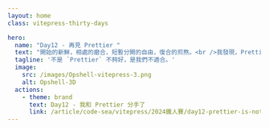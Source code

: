 ```yaml
---
layout: home
class: vitepress-thirty-days

hero:
  name: "Day12 - 再見 Prettier "
  text: "開始的新鮮，相處的磨合，短暫分開的自由，復合的煎熬。<br />我發現，Prettier 不是我想走一輩子的那個人。"
  tagline: '不是 `Prettier` 不夠好，是我們不適合。'
  image:
    src: /images/Opshell-vitepress-3.png
    alt: Opshell-3D
  actions:
    - theme: brand
      text: Day12 - 我和 Prettier 分手了
      link: /article/code-sea/vitepress/2024鐵人賽/day12-prettier-is-not-that-great
---
```


<style lang="scss">
    :root {
        --vp-home-hero-name-background: -webkit-linear-gradient(120deg, #f4b936 30%, #bd34fe 80%);
        --vp-home-hero-image-background-image: linear-gradient(-45deg, #bd34fe 50%, #f4b936 50%);
    }

    .vitepress-thirty-days {
        .VPHero {
            transform: translateY(120px);
            &.has-image {
                .image {
                    transform: translateY(50px);
                    .image-bg {
                        width: 350px;
                        height: 350px;
                    }
                    .image-src {
                        max-width: 400px;
                        max-height: 400px;
                    }
                }
                .name, .text {
                    line-height: 1.5;
                }
            }

            @include setRWD(959px) {
                transform: translateY(0);
                .main {
                    transform: translateY(80px);
                }
            }
            @include setRWD(638px) {
                &.has-image .image .image-src {
                    max-width: 300px;
                    max-height: 300px;
                }
            }
        }
    }
</style>
